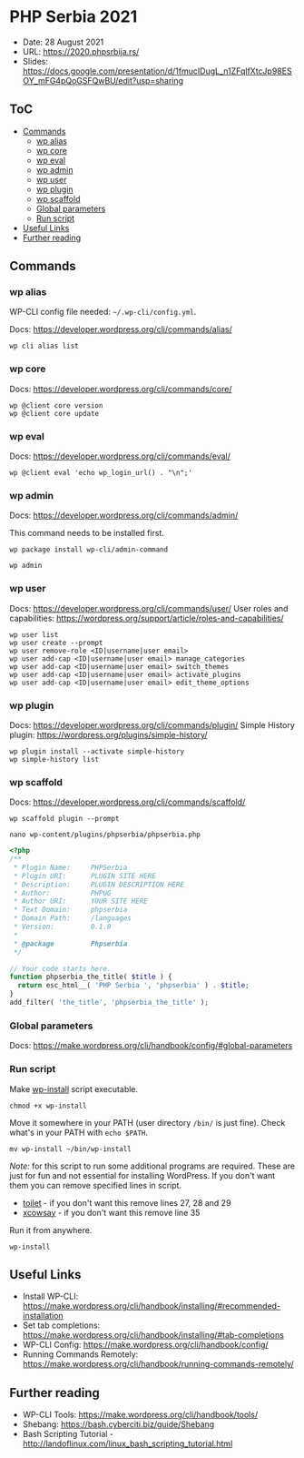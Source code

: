 # PHP Serbia 2021

- Date: 28 August 2021
- URL: https://2020.phpsrbija.rs/
- Slides: https://docs.google.com/presentation/d/1fmucIDugL_n1ZFqlfXtcJp98ESOY_mFG4pQoGSFQwBU/edit?usp=sharing

## ToC

- [Commands](#commands)
  - [wp alias](#wp-alias)
  - [wp core](#wp-core)
  - [wp eval](#wp-eval)
  - [wp admin](#wp-admin)
  - [wp user](#wp-user)
  - [wp plugin](#wp-plugin)
  - [wp scaffold](#wp-scaffold)
  - [Global parameters](#global-parameters)
  - [Run script](#run-script)
- [Useful Links](#useful-links)
- [Further reading](#further-reading)

## Commands

### wp alias

WP-CLI config file needed: `~/.wp-cli/config.yml`.

Docs: https://developer.wordpress.org/cli/commands/alias/

```
wp cli alias list
```

### wp core

Docs: https://developer.wordpress.org/cli/commands/core/

```
wp @client core version
wp @client core update
```

### wp eval

Docs: https://developer.wordpress.org/cli/commands/eval/

```
wp @client eval 'echo wp_login_url() . "\n";'
```

### wp admin

Docs: https://developer.wordpress.org/cli/commands/admin/

This command needs to be installed first.

```
wp package install wp-cli/admin-command
```

```
wp admin
```

### wp user

Docs: https://developer.wordpress.org/cli/commands/user/
User roles and capabilities: https://wordpress.org/support/article/roles-and-capabilities/

```
wp user list
wp user create --prompt
wp user remove-role <ID|username|user email>
wp user add-cap <ID|username|user email> manage_categories
wp user add-cap <ID|username|user email> switch_themes
wp user add-cap <ID|username|user email> activate_plugins
wp user add-cap <ID|username|user email> edit_theme_options
```

### wp plugin

Docs: https://developer.wordpress.org/cli/commands/plugin/
Simple History plugin: https://wordpress.org/plugins/simple-history/

```
wp plugin install --activate simple-history
wp simple-history list
```

### wp scaffold

Docs: https://developer.wordpress.org/cli/commands/scaffold/

```
wp scaffold plugin --prompt
```

```
nano wp-content/plugins/phpserbia/phpserbia.php
```

```PHP
<?php
/**
 * Plugin Name:     PHPSerbia
 * Plugin URI:      PLUGIN SITE HERE
 * Description:     PLUGIN DESCRIPTION HERE
 * Author:          PHPUG
 * Author URI:      YOUR SITE HERE
 * Text Domain:     phpserbia
 * Domain Path:     /languages
 * Version:         0.1.0
 *
 * @package         Phpserbia
 */

// Your code starts here.
function phpserbia_the_title( $title ) {
  return esc_html__( 'PHP Serbia ', 'phpserbia' ) . $title;
}
add_filter( 'the_title', 'phpserbia_the_title' );
```

### Global parameters

Docs: https://make.wordpress.org/cli/handbook/config/#global-parameters

### Run script

Make [wp-install](wp-install) script executable.

```
chmod +x wp-install
```

Move it somewhere in your PATH (user directory `/bin/` is just fine). Check what's in your PATH with `echo $PATH`.

```
mv wp-install ~/bin/wp-install
```

*Note:* for this script to run some additional programs are required. These are just for fun and not essential for installing WordPress. If you don't want them you can remove specified lines in script.

- [toilet](http://manpages.ubuntu.com/manpages/bionic/man1/toilet.1.html) - if you don't want this remove lines 27, 28 and 29
- [xcowsay](http://manpages.ubuntu.com/manpages/bionic/man6/xcowsay.6.html) - if you don't want this remove line 35

Run it from anywhere.

```
wp-install
```

## Useful Links

- Install WP-CLI: https://make.wordpress.org/cli/handbook/installing/#recommended-installation
- Set tab completions: https://make.wordpress.org/cli/handbook/installing/#tab-completions
- WP-CLI Config: https://make.wordpress.org/cli/handbook/config/
- Running Commands Remotely: https://make.wordpress.org/cli/handbook/running-commands-remotely/

## Further reading

- WP-CLI Tools: https://make.wordpress.org/cli/handbook/tools/
- Shebang: https://bash.cyberciti.biz/guide/Shebang
- Bash Scripting Tutorial - http://landoflinux.com/linux_bash_scripting_tutorial.html
